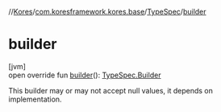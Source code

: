 //[Kores](../../../index.md)/[com.koresframework.kores.base](../index.md)/[TypeSpec](index.md)/[builder](builder.md)

# builder

[jvm]\
open override fun [builder](builder.md)(): [TypeSpec.Builder](-builder/index.md)

This builder may or may not accept null values, it depends on implementation.
